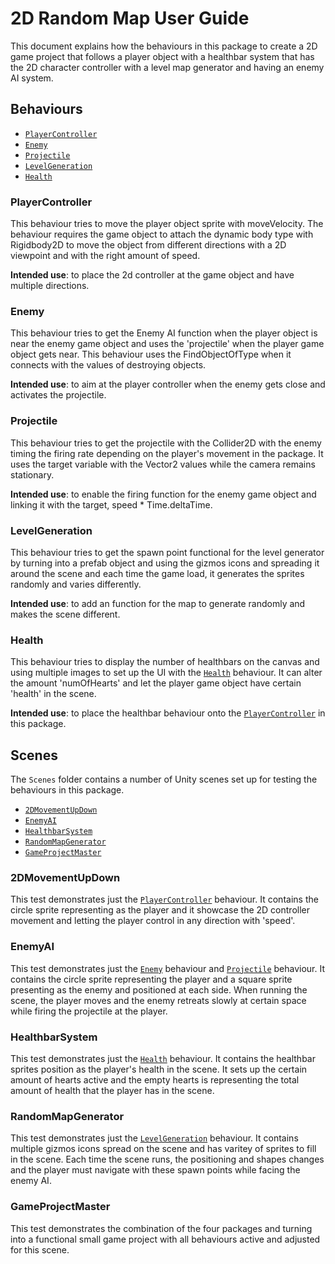 # 2D Random Map User Guide

This document explains how the behaviours in this package to create a 2D game project that follows a player object with a healthbar system that has the 2D character controller with a level map generator and having an enemy AI system.

## Behaviours

- [`PlayerController`]
- [`Enemy`]
- [`Projectile`]
- [`LevelGeneration`]
- [`Health`]

### PlayerController

This behaviour tries to move the player object sprite with moveVelocity. The behaviour requires the game object to attach the dynamic body type with Rigidbody2D to move the object from different directions with a 2D viewpoint and with the right amount of speed.

**Intended use**: to place the 2d controller at the game object and have multiple directions.

### Enemy

This behaviour tries to get the Enemy AI function when the player object is near the enemy game object and uses the 'projectile' when the player game object gets near. This behaviour uses the FindObjectOfType<PlayerController> when it connects with the values of destroying objects.

**Intended use**: to aim at the player controller when the enemy gets close and activates the projectile.

### Projectile

This behaviour tries to get the projectile with the Collider2D with the enemy timing the firing rate depending on the player's movement in the package. It uses the target variable with the Vector2 values while the camera remains stationary.

**Intended use**: to enable the firing function for the enemy game object and linking it with the target, speed * Time.deltaTime.
	
### LevelGeneration

This behaviour tries to get the spawn point functional for the level generator by turning into a prefab object and using the gizmos icons and spreading it around the scene and each time the game load, it generates the sprites randomly and varies differently.

**Intended use**: to add an function for the map to generate randomly and makes the scene different.

### Health

This behaviour tries to display the number of healthbars on the canvas and using multiple images to set up the UI with the [`Health`] behaviour. It can alter the amount 'numOfHearts' and let the player game object have certain 'health' in the scene.

**Intended use**: to place the healthbar behaviour onto the [`PlayerController`] in this package.

## Scenes

The `Scenes` folder contains a number of Unity scenes set up for testing the behaviours in this package.

- [`2DMovementUpDown`]
- [`EnemyAI`]
- [`HealthbarSystem`]
- [`RandomMapGenerator`]
- [`GameProjectMaster`]

### 2DMovementUpDown
This test demonstrates just the [`PlayerController`] behaviour. It contains the circle sprite representing as the player and it showcase the 2D controller movement and letting the player control in any direction with 'speed'.

### EnemyAI

This test demonstrates just the [`Enemy`] behaviour and [`Projectile`] behaviour. It contains the circle sprite representing the player and a square sprite presenting as the enemy and positioned at each side. When running the scene, the player moves and the enemy retreats slowly at certain space while firing the projectile at the player.

### HealthbarSystem

This test demonstrates just the [`Health`] behaviour. It contains the healthbar sprites position as the player's health in the scene. It sets up the certain amount of hearts active and the empty hearts is representing the total amount of health that the player has in the scene.

### RandomMapGenerator

This test demonstrates just the [`LevelGeneration`] behaviour. It contains multiple gizmos icons spread on the scene and has varitey of sprites to fill in the scene. Each time the scene runs, the positioning and shapes changes and the player must navigate with these spawn points while facing the enemy AI.

### GameProjectMaster

This test demonstrates the combination of the four packages and turning into a functional small game project with all behaviours active and adjusted for this scene.

[`2DMovementUpDown`]: #2DMovementUpDown
[`EnemyAI`]: #EnemyAI
[`HealthbarSystem`]: #HealthbarSystem
[`RandomMapGenerator`]: #RandomMapGenerator
[`GameProjectMaster`]: #GameProjectMaster
[`PlayerController`]: #PlayerController
[`Enemy`]: #Enemy
[`Projectile`]: #Projectile
[`LevelGeneration`]: #LevelGeneration
[`Health`]: #Health